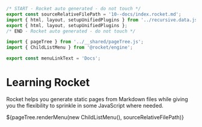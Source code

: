 ```js server
/* START - Rocket auto generated - do not touch */
export const sourceRelativeFilePath = '10--docs/index.rocket.md';
import { html, layout, setupUnifiedPlugins } from '../recursive.data.js';
export { html, layout, setupUnifiedPlugins };
/* END - Rocket auto generated - do not touch */

import { pageTree } from '../__shared/pageTree.js';
import { ChildListMenu } from '@rocket/engine';

export const menuLinkText = 'Docs';
```

# Learning Rocket

Rocket helps you generate static pages from Markdown files while giving you the flexibility to sprinkle in some JavaScript where needed.

<div>${pageTree.renderMenu(new ChildListMenu(), sourceRelativeFilePath)}</div>
